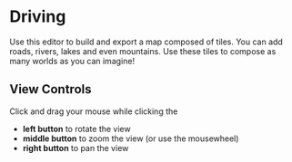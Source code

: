# Driving
Use this editor to build and export a map composed of tiles. You can add roads, rivers, lakes and even mountains. Use these tiles to compose as many worlds as you can imagine!

## View Controls
Click and drag your mouse while clicking the

* **left button** to rotate the view
* **middle button** to zoom the view (or use the mousewheel)
* **right button** to pan the view



